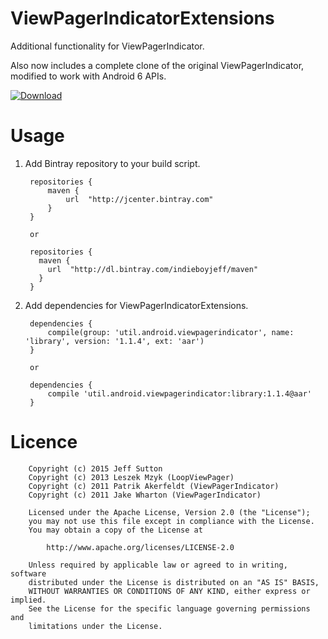 # ViewPagerIndicatorExtensions
Additional functionality for ViewPagerIndicator.

Also now includes a complete clone of the original ViewPagerIndicator, modified to work with Android 6 APIs.

[ ![Download](https://api.bintray.com/packages/indieboyjeff/maven/viewpagerindicator/images/download.svg) ](https://bintray.com/indieboyjeff/maven/viewpagerindicator/_latestVersion)

Usage
===================================

1. Add Bintray repository to your build script.

        repositories {
            maven {
                url  "http://jcenter.bintray.com" 
            }
        }
        
        or
        
        repositories {
          maven {
            url  "http://dl.bintray.com/indieboyjeff/maven" 
          }
        }
    
2. Add dependencies for ViewPagerIndicatorExtensions.
        
        dependencies {
            compile(group: 'util.android.viewpagerindicator', name: 'library', version: '1.1.4', ext: 'aar')
        }
        
        or
        
        dependencies {
            compile 'util.android.viewpagerindicator:library:1.1.4@aar'
        }


Licence
===================================
        
        Copyright (c) 2015 Jeff Sutton
        Copyright (c) 2013 Leszek Mzyk (LoopViewPager)
        Copyright (c) 2011 Patrik Akerfeldt (ViewPagerIndicator)
        Copyright (c) 2011 Jake Wharton (ViewPagerIndicator)
        
        Licensed under the Apache License, Version 2.0 (the "License");
        you may not use this file except in compliance with the License.
        You may obtain a copy of the License at
        
            http://www.apache.org/licenses/LICENSE-2.0
        
        Unless required by applicable law or agreed to in writing, software
        distributed under the License is distributed on an "AS IS" BASIS,
        WITHOUT WARRANTIES OR CONDITIONS OF ANY KIND, either express or implied.
        See the License for the specific language governing permissions and
        limitations under the License.
<br/> 